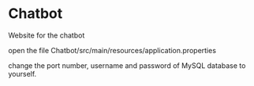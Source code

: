 # Chatbot
Website for the chatbot


open the file Chatbot/src/main/resources/application.properties

change the port number, username and password of MySQL database to yourself.
